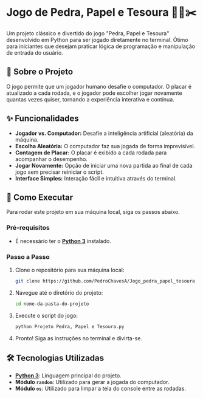 # Jogo de Pedra, Papel e Tesoura 🗿📄✂️

Um projeto clássico e divertido do jogo "Pedra, Papel e Tesoura" desenvolvido em Python para ser jogado diretamente no terminal. Ótimo para iniciantes que desejam praticar lógica de programação e manipulação de entrada do usuário.

## 🌟 Sobre o Projeto

O jogo permite que um jogador humano desafie o computador. O placar é atualizado a cada rodada, e o jogador pode escolher jogar novamente quantas vezes quiser, tornando a experiência interativa e contínua.

## ✨ Funcionalidades

- **Jogador vs. Computador:** Desafie a inteligência artificial (aleatória) da máquina.
- **Escolha Aleatória:** O computador faz sua jogada de forma imprevisível.
- **Contagem de Placar:** O placar é exibido a cada rodada para acompanhar o desempenho.
- **Jogar Novamente:** Opção de iniciar uma nova partida ao final de cada jogo sem precisar reiniciar o script.
- **Interface Simples:** Interação fácil e intuitiva através do terminal.

## 🚀 Como Executar

Para rodar este projeto em sua máquina local, siga os passos abaixo.

### Pré-requisitos

- É necessário ter o **[Python 3](https://www.python.org/downloads/)** instalado.

### Passo a Passo

1.  Clone o repositório para sua máquina local:
    ```bash
    git clone https://github.com/PedroChavesA/Jogo_pedra_papel_tesoura
    ```

2.  Navegue até o diretório do projeto:
    ```bash
    cd nome-da-pasta-do-projeto
    ```

3.  Execute o script do jogo:
    ```bash
    python Projeto Pedra, Papel e Tesoura.py
    ```

4.  Pronto! Siga as instruções no terminal e divirta-se.

## 🛠️ Tecnologias Utilizadas

- **[Python 3](https://www.python.org/)**: Linguagem principal do projeto.
- **Módulo `random`**: Utilizado para gerar a jogada do computador.
- **Módulo `os`**: Utilizado para limpar a tela do console entre as rodadas.
